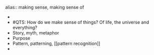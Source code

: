 alias:: making sense, making sense of

-
- #QTS: How do we make sense of things? Of life, the universe and everything?
- Story, myth, metaphor
- Purpose
- Pattern, patterning, [[pattern recognition]]
-
